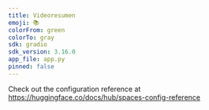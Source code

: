 ```yaml
---
title: Videoresumen
emoji: 📚
colorFrom: green
colorTo: gray
sdk: gradio
sdk_version: 3.16.0
app_file: app.py
pinned: false
---
```


Check out the configuration reference at https://huggingface.co/docs/hub/spaces-config-reference

